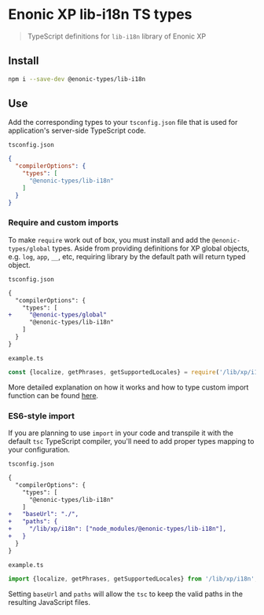 # Enonic XP lib-i18n TS types

> TypeScript definitions for `lib-i18n` library of Enonic XP

## Install

```bash
npm i --save-dev @enonic-types/lib-i18n
```

## Use

Add the corresponding types to your `tsconfig.json` file that is used for application's server-side TypeScript code.

`tsconfig.json`
```json
{
  "compilerOptions": {
    "types": [
      "@enonic-types/lib-i18n"
    ]
  }
}
```

### Require and custom imports

To make `require` work out of box, you must install and add the `@enonic-types/global` types. Aside from providing definitions for XP global objects, e.g. `log`, `app`, `__`, etc, requiring library by the default path will return typed object.

`tsconfig.json`
```diff
{
  "compilerOptions": {
    "types": [
+     "@enonic-types/global"
      "@enonic-types/lib-i18n"
    ]
  }
}
```

`example.ts`
```ts
const {localize, getPhrases, getSupportedLocales} = require('/lib/xp/i18n');
```

More detailed explanation on how it works and how to type custom import function can be found [here](https://github.com/enonic/xp/tree/master/modules/lib/typescript/README.md).

### ES6-style import

If you are planning to use `import` in your code and transpile it with the default `tsc` TypeScript compiler, you'll need to add proper types mapping to your configuration.

`tsconfig.json`
```diff
{
  "compilerOptions": {
    "types": [
      "@enonic-types/lib-i18n"
    ]
+   "baseUrl": "./",
+   "paths": {
+     "/lib/xp/i18n": ["node_modules/@enonic-types/lib-i18n"],
+   }
  }
}
```

`example.ts`
```ts
import {localize, getPhrases, getSupportedLocales} from '/lib/xp/i18n';
```

Setting `baseUrl` and `paths` will allow the `tsc` to keep the valid paths in the resulting JavaScript files.
